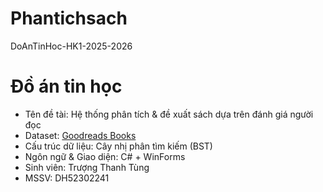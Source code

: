 # Phantichsach
DoAnTinHoc-HK1-2025-2026

# Đồ án tin học

- Tên đề tài: Hệ thống phân tích & đề xuất sách dựa trên đánh giá người đọc  
- Dataset: [Goodreads Books](https://www.kaggle.com/datasets/andrewmvd/goodreads-books)  
- Cấu trúc dữ liệu: Cây nhị phân tìm kiếm (BST)  
- Ngôn ngữ & Giao diện: C# + WinForms  
- Sinh viên: Trượng Thanh Tùng
- MSSV: DH52302241
